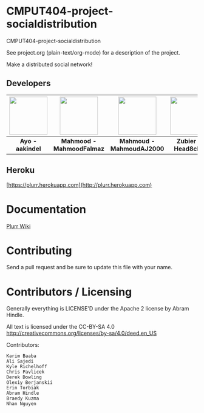 CMPUT404-project-socialdistribution
===================================

CMPUT404-project-socialdistribution

See project.org (plain-text/org-mode) for a description of the project.

Make a distributed social network!

## Developers
| <img src="https://avatars.githubusercontent.com/u/18566312?v=4" width="100" /> | <img src="https://avatars.githubusercontent.com/u/55035694?v=4" width="100" /> | <img src="https://avatars.githubusercontent.com/u/60022403?v=4" width="100" /> | <img src="https://avatars.githubusercontent.com/u/35211370?v=4" width="100" /> | 
| :---:   | :---: | :---: | :---: |
| **Ayo - aakindel**| **Mahmood - MahmoodFalmaz**| **Mahmoud - MahmoudAJ2000**| **Zubier - Head8che**|

## Heroku
[https://plurr.herokuapp.com](http://plurr.herokuapp.com)

Documentation
============
[Plurr Wiki](https://github.com/aakindel/CMPUT404-project-socialdistribution/wiki/API-Documentation)

Contributing
============

Send a pull request and be sure to update this file with your name.

Contributors / Licensing
========================

Generally everything is LICENSE'D under the Apache 2 license by Abram Hindle.

All text is licensed under the CC-BY-SA 4.0 http://creativecommons.org/licenses/by-sa/4.0/deed.en_US

Contributors:

    Karim Baaba
    Ali Sajedi
    Kyle Richelhoff
    Chris Pavlicek
    Derek Dowling
    Olexiy Berjanskii
    Erin Torbiak
    Abram Hindle
    Braedy Kuzma
    Nhan Nguyen 
